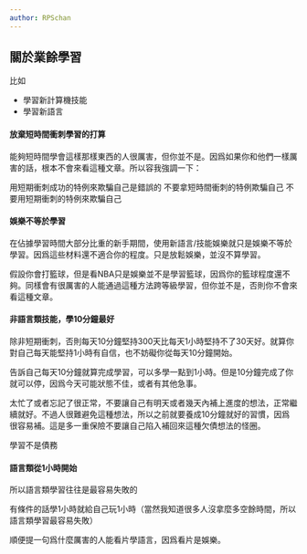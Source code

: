 ```yaml
---
author: RPSchan
---
```

## 關於業餘學習
比如
- 學習新計算機技能
- 學習新語言

#### 放棄短時間衝刺學習的打算
能夠短時間學會這樣那樣東西的人很厲害，但你並不是。因爲如果你和他們一樣厲害的話，根本不會來看這種文章。所以容我強調一下：

用短期衝刺成功的特例來欺騙自己是錯誤的
不要拿短時間衝刺的特例欺騙自己
不要用短期衝刺的特例來欺騙自己

#### 娛樂不等於學習
在佔據學習時間大部分比重的新手期間，使用新語言/技能娛樂就只是娛樂不等於學習。因爲這些材料還不適合你的程度。只是放鬆娛樂，並沒不算學習。

假設你會打籃球，但是看NBA只是娛樂並不是學習籃球，因爲你的籃球程度還不夠。同樣會有很厲害的人能通過這種方法跨等級學習，但你並不是，否則你不會來看這種文章。

#### 非語言類技能，學10分鐘最好
除非短期衝刺，否則每天10分鐘堅持300天比每天1小時堅持不了30天好。就算你對自己每天能堅持1小時有自信，也不妨礙你從每天10分鐘開始。

告訴自己每天10分鐘就算完成學習，可以多學一點到1小時。但是10分鐘完成了你就可以停，因爲今天可能狀態不佳，或者有其他急事。

太忙了或者忘記了很正常，不要讓自己有明天或者幾天內補上進度的想法，正常繼續就好。不過人很難避免這種想法，所以之前就要養成10分鐘就好的習慣，因爲很容易補。這是多一重保險不要讓自己陷入補回來這種欠債想法的怪圈。

學習不是債務

#### 語言類從1小時開始
所以語言類學習往往是最容易失敗的

有條件的話學1小時就給自己玩1小時（當然我知道很多人沒拿麼多空餘時間，所以語言類學習最容易失敗）

順便提一句爲什麼厲害的人能看片學語言，因爲看片是娛樂。